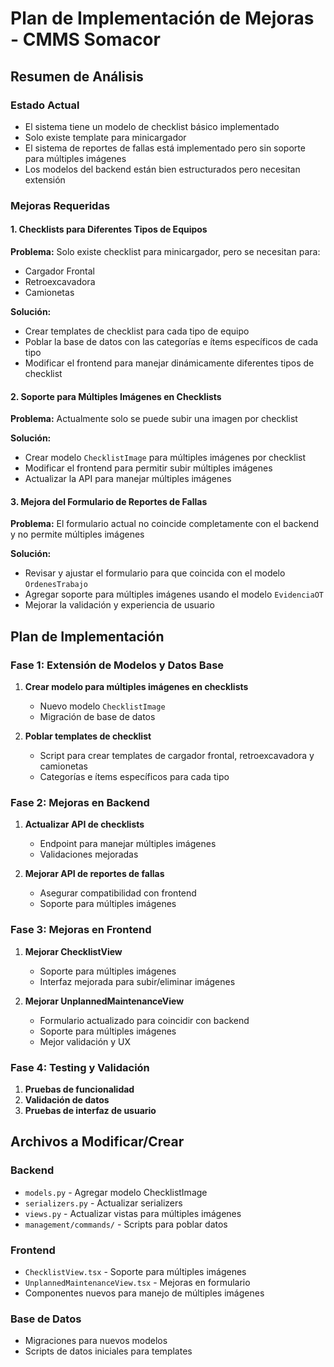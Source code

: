 # Plan de Implementación de Mejoras - CMMS Somacor

## Resumen de Análisis

### Estado Actual
- El sistema tiene un modelo de checklist básico implementado
- Solo existe template para minicargador
- El sistema de reportes de fallas está implementado pero sin soporte para múltiples imágenes
- Los modelos del backend están bien estructurados pero necesitan extensión

### Mejoras Requeridas

#### 1. Checklists para Diferentes Tipos de Equipos
**Problema:** Solo existe checklist para minicargador, pero se necesitan para:
- Cargador Frontal
- Retroexcavadora  
- Camionetas

**Solución:**
- Crear templates de checklist para cada tipo de equipo
- Poblar la base de datos con las categorías e ítems específicos de cada tipo
- Modificar el frontend para manejar dinámicamente diferentes tipos de checklist

#### 2. Soporte para Múltiples Imágenes en Checklists
**Problema:** Actualmente solo se puede subir una imagen por checklist

**Solución:**
- Crear modelo `ChecklistImage` para múltiples imágenes por checklist
- Modificar el frontend para permitir subir múltiples imágenes
- Actualizar la API para manejar múltiples imágenes

#### 3. Mejora del Formulario de Reportes de Fallas
**Problema:** El formulario actual no coincide completamente con el backend y no permite múltiples imágenes

**Solución:**
- Revisar y ajustar el formulario para que coincida con el modelo `OrdenesTrabajo`
- Agregar soporte para múltiples imágenes usando el modelo `EvidenciaOT`
- Mejorar la validación y experiencia de usuario

## Plan de Implementación

### Fase 1: Extensión de Modelos y Datos Base

1. **Crear modelo para múltiples imágenes en checklists**
   - Nuevo modelo `ChecklistImage`
   - Migración de base de datos

2. **Poblar templates de checklist**
   - Script para crear templates de cargador frontal, retroexcavadora y camionetas
   - Categorías e ítems específicos para cada tipo

### Fase 2: Mejoras en Backend

1. **Actualizar API de checklists**
   - Endpoint para manejar múltiples imágenes
   - Validaciones mejoradas

2. **Mejorar API de reportes de fallas**
   - Asegurar compatibilidad con frontend
   - Soporte para múltiples imágenes

### Fase 3: Mejoras en Frontend

1. **Mejorar ChecklistView**
   - Soporte para múltiples imágenes
   - Interfaz mejorada para subir/eliminar imágenes

2. **Mejorar UnplannedMaintenanceView**
   - Formulario actualizado para coincidir con backend
   - Soporte para múltiples imágenes
   - Mejor validación y UX

### Fase 4: Testing y Validación

1. **Pruebas de funcionalidad**
2. **Validación de datos**
3. **Pruebas de interfaz de usuario**

## Archivos a Modificar/Crear

### Backend
- `models.py` - Agregar modelo ChecklistImage
- `serializers.py` - Actualizar serializers
- `views.py` - Actualizar vistas para múltiples imágenes
- `management/commands/` - Scripts para poblar datos

### Frontend
- `ChecklistView.tsx` - Soporte para múltiples imágenes
- `UnplannedMaintenanceView.tsx` - Mejoras en formulario
- Componentes nuevos para manejo de múltiples imágenes

### Base de Datos
- Migraciones para nuevos modelos
- Scripts de datos iniciales para templates

